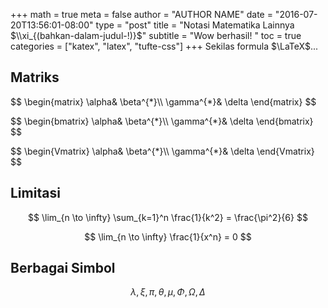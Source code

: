 +++
math = true 
meta = false
author = "AUTHOR NAME"
date = "2016-07-20T13:56:01-08:00"
type = "post"
title = "Notasi Matematika Lainnya $\\xi_{(bahkan-dalam-judul-!)}$"
subtitle = "Wow berhasil! "
toc = true
categories = ["katex", "latex", "tufte-css"]
+++
Sekilas formula $\LaTeX$...
<!--more-->

## Matriks

<p>
$$
\begin{matrix}
\alpha& \beta^{*}\\
\gamma^{*}& \delta
\end{matrix}
$$
</p>

<p>
$$
\begin{bmatrix}
\alpha& \beta^{*}\\
\gamma^{*}& \delta
\end{bmatrix}
$$
</p>



<p>
$$
\begin{Vmatrix}
\alpha& \beta^{*}\\
\gamma^{*}& \delta
\end{Vmatrix}
$$
</p>

## Limitasi

$$
\lim_{n \to \infty}
    \sum_{k=1}^n \frac{1}{k^2}
    = \frac{\pi^2}{6}
$$


$$
\lim_{n \to \infty}
     \frac{1}{x^n}
    = 0
$$

## Berbagai Simbol

  $$\lambda,\xi,\pi,\theta,
    \mu,\Phi,\Omega,\Delta$$